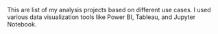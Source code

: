 This are list of my analysis projects based on different use cases. I used various data visualization tools like Power BI, Tableau, and Jupyter Notebook.
